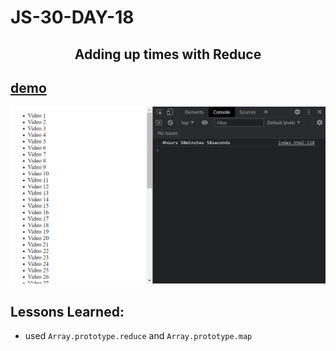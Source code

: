 # JS-30-DAY-18

## <center> Adding up times with Reduce </center>

## [demo](https://cenacrharsh.github.io/JS-30-DAY-18/)

![ss](./ss.png)

## Lessons Learned:
- used `Array.prototype.reduce` and `Array.prototype.map`
